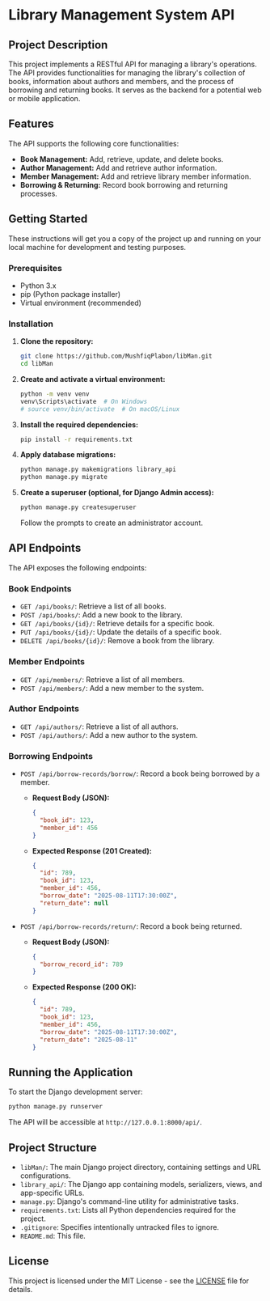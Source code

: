 # Library Management System API

## Project Description

This project implements a RESTful API for managing a library's operations. The API provides functionalities for managing the library's collection of books, information about authors and members, and the process of borrowing and returning books. It serves as the backend for a potential web or mobile application.

## Features

The API supports the following core functionalities:

*   **Book Management:** Add, retrieve, update, and delete books.
*   **Author Management:** Add and retrieve author information.
*   **Member Management:** Add and retrieve library member information.
*   **Borrowing & Returning:** Record book borrowing and returning processes.

## Getting Started

These instructions will get you a copy of the project up and running on your local machine for development and testing purposes.

### Prerequisites

*   Python 3.x
*   pip (Python package installer)
*   Virtual environment (recommended)

### Installation

1.  **Clone the repository:**

    ```bash
    git clone https://github.com/MushfiqPlabon/libMan.git
    cd libMan
    ```

2.  **Create and activate a virtual environment:**

    ```bash
    python -m venv venv
    venv\Scripts\activate  # On Windows
    # source venv/bin/activate  # On macOS/Linux
    ```

3.  **Install the required dependencies:**

    ```bash
    pip install -r requirements.txt
    ```

4.  **Apply database migrations:**

    ```bash
    python manage.py makemigrations library_api
    python manage.py migrate
    ```

5.  **Create a superuser (optional, for Django Admin access):**

    ```bash
    python manage.py createsuperuser
    ```
    Follow the prompts to create an administrator account.

## API Endpoints

The API exposes the following endpoints:

### Book Endpoints

*   `GET /api/books/`: Retrieve a list of all books.
*   `POST /api/books/`: Add a new book to the library.
*   `GET /api/books/{id}/`: Retrieve details for a specific book.
*   `PUT /api/books/{id}/`: Update the details of a specific book.
*   `DELETE /api/books/{id}/`: Remove a book from the library.

### Member Endpoints

*   `GET /api/members/`: Retrieve a list of all members.
*   `POST /api/members/`: Add a new member to the system.

### Author Endpoints

*   `GET /api/authors/`: Retrieve a list of all authors.
*   `POST /api/authors/`: Add a new author to the system.

### Borrowing Endpoints

*   `POST /api/borrow-records/borrow/`: Record a book being borrowed by a member.
    *   **Request Body (JSON):**
        ```json
        {
          "book_id": 123,
          "member_id": 456
        }
        ```
    *   **Expected Response (201 Created):**
        ```json
        {
          "id": 789,
          "book_id": 123,
          "member_id": 456,
          "borrow_date": "2025-08-11T17:30:00Z",
          "return_date": null
        }
        ```

*   `POST /api/borrow-records/return/`: Record a book being returned.
    *   **Request Body (JSON):**
        ```json
        {
          "borrow_record_id": 789
        }
        ```
    *   **Expected Response (200 OK):**
        ```json
        {
          "id": 789,
          "book_id": 123,
          "member_id": 456,
          "borrow_date": "2025-08-11T17:30:00Z",
          "return_date": "2025-08-11"
        }
        ```

## Running the Application

To start the Django development server:

```bash
python manage.py runserver
```

The API will be accessible at `http://127.0.0.1:8000/api/`.

## Project Structure

*   `libMan/`: The main Django project directory, containing settings and URL configurations.
*   `library_api/`: The Django app containing models, serializers, views, and app-specific URLs.
*   `manage.py`: Django's command-line utility for administrative tasks.
*   `requirements.txt`: Lists all Python dependencies required for the project.
*   `.gitignore`: Specifies intentionally untracked files to ignore.
*   `README.md`: This file.

## License

This project is licensed under the MIT License - see the [LICENSE](LICENSE) file for details.

